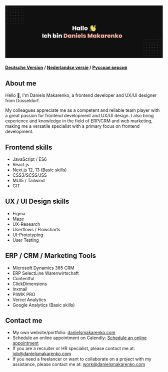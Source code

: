 [![Daniels Makarenko's GitHub Banner](daniels-makarenko_git.png)]([https://braydoncoyer.dev](https://www.daniels-makarenko.com/))

#### [Deutsche Version](https://github.com/danielsmak/danielsmak/blob/main/README.md) / [Nederlandse versie](https://github.com/danielsmak/danielsmak/blob/main/danielsmakarenko_nl.md) / [Русская версия](https://github.com/danielsmak/danielsmak/blob/main/danielsmakarenko_ru.md)



## About me


Hello 👋, I'm Daniels Makarenko, a frontend developer and UX/UI designer from Düsseldorf.

My colleagues appreciate me as a competent and reliable team player with a great passion for frontend development and UX/UI design. I also bring experience and knowledge in the field of ERP/CRM and web marketing, making me a versatile specialist with a primary focus on frontend development.

## Frontend skills

- JavaScript / ES6
- React.js
- Next.js 12, 13 (Basic skills)
- CSS3/SCSS/JSS
- MUI5 / Tailwind
- GIT

## UX / UI Design skills

- Figma
- Maze
- UX-Research 
- Userflows / Flowcharts
- UI-Prototyping
- User Testing

## ERP / CRM / Marketing Tools

- Microsoft Dynamics 365 CRM 
- ERP SelectLine Warenwirtschaft 
- Contentful
- ClickDimensions 
- Inxmail
- PIWIK PRO 
- Vercel Analytics 
- Google Analytics  (Basic skills)

## Contact me

- My own website/portfolio: [danielsmakarenko.com](https://www.daniels-makarenko.com/ "danielsmakarenko.com") 
- Schedule an online appointment on Calendly: [Schedule an online appointment](https://calendly.com/danielsmakarenko/ "Schedule an appointment")
- If you are a recruiter or HR specialist, please contact me at: [job@danielsmakarenko.com](mailto:job@danielsmakarenko.com)
- If you need a freelancer or want to collaborate on a project with my assistance, please contact me at: [work@danielsmakarenko.com](mailto:work@danielsmakarenko.com)